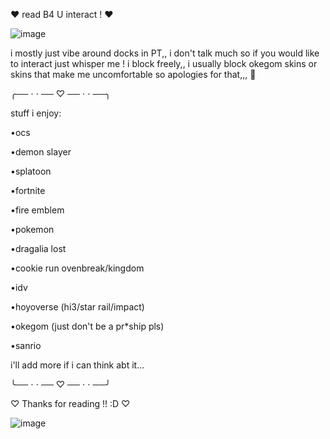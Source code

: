 ♥︎  read B4 U interact ! ♥︎

![image](https://github.com/user-attachments/assets/95372033-056d-40ed-9483-928b56ec5e2d)



i mostly just vibe around docks in PT,, i don't talk much so if you would like to interact just whisper me ! i block freely,, i usually block okegom skins or skins that make me uncomfortable so apologies for that,,, 🫡


╭── ⋅ ⋅ ── ♡ ── ⋅ ⋅ ──╮

stuff i enjoy:

•ocs

•demon slayer

•splatoon

•fortnite

•fire emblem

•pokemon

•dragalia lost

•cookie run ovenbreak/kingdom

•idv

•hoyoverse (hi3/star rail/impact)

•okegom (just don't be a pr*ship pls)

•sanrio


i'll add more if i can think abt it…

╰── ⋅ ⋅ ── ♡ ── ⋅ ⋅ ──╯


♡ Thanks for reading !! :D ♡

![image](https://github.com/user-attachments/assets/ce1b2b11-27e5-4b9c-a1f2-f1e96392b0dd)



<!--
**flowerbabiie/flowerbabiie** is a ✨ _special_ ✨ repository because its `README.md` (this file) appears on your GitHub profile.

Here are some ideas to get you started:

- 🔭 I’m currently working on ...
- 🌱 I’m currently learning ...
- 👯 I’m looking to collaborate on ...
- 🤔 I’m looking for help with ...
- 💬 Ask me about ...
- 📫 How to reach me: ...
- 😄 Pronouns: ...
- ⚡ Fun fact: ...
-->
